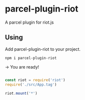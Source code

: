 # parcel-plugin-riot

A parcel plugin for riot.js

## Using
Add parcel-plugin-riot to your project.
```
npm i parcel-plugin-riot
```

-> You are ready!

```javascript

const riot = require('riot')
require('./src/App.tag')

riot.mount('*')
```

